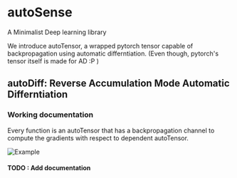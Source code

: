 # autoSense

A Minimalist Deep learning library

We introduce autoTensor, a wrapped pytorch tensor capable of backpropagation using automatic differntiation. (Even though, pytorch's tensor itself is made for AD :P )

## autoDiff: Reverse Accumulation Mode Automatic Differntiation


### Working documentation

Every function is an autoTensor that has a backpropagation channel to compute the gradients with respect to dependent autoTensor.

![Example](https://github.com/jay1999ke/autodiff/raw/master/autodiff.jpeg)


#### TODO : Add documentation


